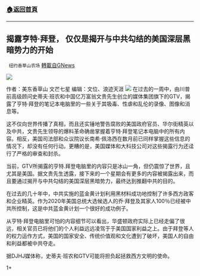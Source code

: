 ###  [:house:返回首頁](https://github.com/ourhimalayas/txt)
---

## 揭露亨特·拜登， 仅仅是揭开与中共勾结的美国深层黑暗势力的开始
` 纽约香草山农场` [轉載自GNews](https://gnews.org/zh-hans/499228/)

![]()![](https://gnews-media-offload.s3.amazonaws.com/wp-content/uploads/2020/10/28173039/logo-1.jpg)





作者：美东香草山 文芒七星 编辑：文位、浪迹天涯
![]()![](https://gnews-media-offload.s3.amazonaws.com/wp-content/uploads/2020/10/29095423/183-%E6%8F%AD%E9%9C%B2%E4%BA%A8%E7%89%B9%C2%B7%E6%8B%9C%E7%99%BB%EF%BC%8C-%E4%BB%85%E4%BB%85%E6%98%AF%E6%8F%AD%E5%BC%80%E4%B8%8E%E4%B8%AD%E5%85%B1%E5%8B%BE%E7%BB%93%E7%9A%84%E7%BE%8E%E5%9B%BD%E6%B7%B1%E5%B1%82%E9%BB%91%E6%9A%97%E5%8A%BF%E5%8A%9B%E7%9A%84%E5%BC%80%E5%A7%8B.jpg)
在过去的一周中，由川普前高级顾问史蒂夫·班农和中国亿万富翁文贵先生创立的媒体集团旗下的GTV，揭露了亨特·拜登的笔记本电脑里的一些关于其吸毒、性虐和乱伦的录像、图像和消息等。

这不仅向世界传播了真相，而且还实锤地警告腐败的美国政府官员、华尔街精英以及中共，文贵先生领导的爆料革命确凿掌握着亨特·拜登笔记本电脑中的所有内容。相反，美国司法部和众议院议长南希·佩洛西在数月前已同样掌握这些信息的情况下，却没有任何行动。更糟的是，美国媒体和大科技公司对这些揭露行为还迳行了严格的审查和封杀。

当前，GTV所揭露的亨特.拜登电脑里的内容只是冰山一角，但仍震惊了世界，且尤其是美国。据文贵先生透露，接下来的一个星期会有更多的内容被揭露出来，而且要通过揭开与中共勾结的美国深层黑暗势力，最终达到推翻中共的目的。

在过去的几十年中，中共实施的蓝金黄计划利用黑材料成功地控制了许多西方政客和企业精英。作为2020年美国总统大选候选人的乔·拜登及其家人100％已经被中共所控制，这是中共蓝金黄计划一个很好的成功例子。

从亨特·拜登电脑里可怕的内容细节可以看出，华盛顿政府实际上已经走偏了很远，相关官员已将他们的个人利益远远凌驾于于美国国家利益之上。由于拜登等人的权力运作方式，美国的国家安全、传统价值观和文化遭到了破坏，美国人的自由和利益都被中共夺走。

据DJHJ媒体称，史蒂夫·班农和GTV可能将担负起拯救西方文明的使命。



1+
